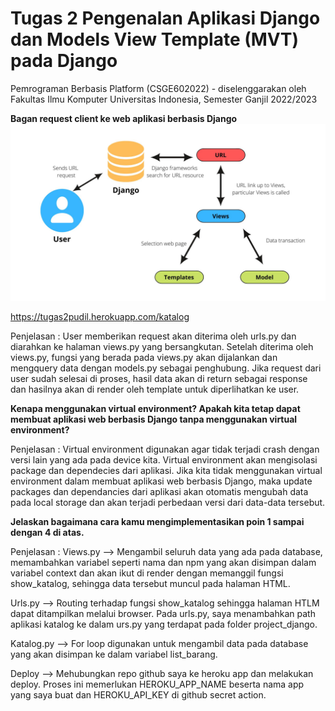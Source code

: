 # Tugas 2 Pengenalan Aplikasi Django dan Models View Template (MVT) pada Django

Pemrograman Berbasis Platform (CSGE602022) - diselenggarakan oleh Fakultas Ilmu Komputer Universitas Indonesia, Semester Ganjil 2022/2023 

**Bagan request client ke web aplikasi berbasis Django**
![Gambar]('../../pbp.jpg?raw=true')

https://tugas2pudil.herokuapp.com/katalog

Penjelasan : 
User memberikan request akan diterima oleh urls.py dan diarahkan ke halaman views.py yang bersangkutan. Setelah diterima oleh views.py, fungsi yang berada pada views.py akan dijalankan dan mengquery data dengan models.py sebagai penghubung. Jika request dari user sudah selesai di proses, hasil data akan di return sebagai response dan hasilnya akan di render oleh template untuk diperlihatkan ke user. 

**Kenapa menggunakan virtual environment? Apakah kita tetap dapat membuat aplikasi web berbasis Django tanpa menggunakan virtual environment?**

Penjelasan : 
Virtual environment digunakan agar tidak terjadi crash dengan versi lain yang ada pada device kita. Virtual environment akan mengisolasi package dan dependecies dari aplikasi. Jika kita tidak menggunakan virtual environment dalam membuat aplikasi web berbasis Django, maka update packages dan dependancies dari aplikasi akan otomatis mengubah data pada local storage dan akan terjadi perbedaan versi dari data-data tersebut. 

**Jelaskan bagaimana cara kamu mengimplementasikan poin 1 sampai dengan 4 di atas.**

Penjelasan : 
Views.py --> Mengambil seluruh data yang ada pada database, memambahkan variabel seperti nama dan npm yang akan disimpan dalam variabel context dan akan ikut di render dengan memanggil fungsi show_katalog, sehingga data tersebut muncul pada halaman HTML. 

Urls.py --> Routing terhadap fungsi show_katalog sehingga halaman HTLM dapat ditampilkan melalui browser. Pada urls.py, saya menambahkan path aplikasi katalog ke dalam urs.py yang terdapat pada folder project_django.

Katalog.py --> For loop digunakan untuk mengambil data pada database yang akan disimpan ke dalam variabel list_barang.

Deploy --> Mehubungkan repo github saya ke heroku app dan melakukan deploy. Proses ini memerlukan HEROKU_APP_NAME beserta nama app yang saya buat dan HEROKU_API_KEY di github secret action. 

